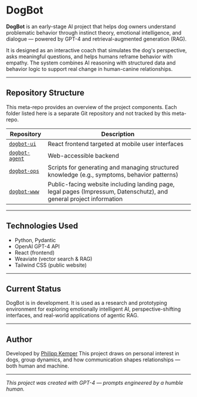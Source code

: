 # DogBot

**DogBot** is an early-stage AI project that helps dog owners understand problematic behavior through instinct theory, emotional intelligence, and dialogue — powered by GPT-4 and retrieval-augmented generation (RAG).

It is designed as an interactive coach that simulates the dog's perspective, asks meaningful questions, and helps humans reframe behavior with empathy. The system combines AI reasoning with structured data and behavior logic to support real change in human-canine relationships.

---

## Repository Structure

This meta-repo provides an overview of the project components. Each folder listed here is a separate Git repository and not tracked by this meta-repo.

| Repository | Description |
|------------|-------------|
| [`dogbot-ui`](https://github.com/kemperfekt/dogbot-ui) | React frontend targeted at mobile user interfaces |
| [`dogbot-agent`](https://github.com/kemperfekt/dogbot-agent) | Web-accessible backend |
| [`dogbot-ops`](https://github.com/kemperfekt/dogbot-ops) | Scripts for generating and managing structured knowledge (e.g., symptoms, behavior patterns) |
| [`dogbot-www`](https://github.com/kemperfekt/dogbot-www) | Public-facing website including landing page, legal pages (Impressum, Datenschutz), and general project information |

---

## Technologies Used

- Python, Pydantic
- OpenAI GPT-4 API
- React (frontend)
- Weaviate (vector search & RAG)
- Tailwind CSS (public website)

---

## Current Status

DogBot is in development. It is used as a research and prototyping environment for exploring emotionally intelligent AI, perspective-shifting interfaces, and real-world applications of agentic RAG.

---

## Author

Developed by [Philipp Kemper](https://github.com/kemperfekt)
This project draws on personal interest in dogs, group dynamics, and how communication shapes relationships — both human and machine.

---

*This project was created with GPT-4 — prompts engineered by a humble human.*